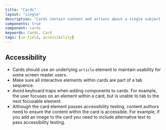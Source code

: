 ```yaml
---
title: "Cards"
layout: "single"
description: "Cards contain content and actions about a single subject."
components: true
component: cards
keywords: Cards, Card
tags: [in-field, accessibility]
---
```


## Accessibility

- Cards should use an underlying `article` element to maintain usability for some screen reader users.
- Make sure all interactive elements within cards are part of a tab sequence.
- Avoid keyboard traps when adding components to cards. For example, the user focuses on an element within a card, but is unable to tab to the next focusable element.
- Although the card element passes accessibility testing, content authors need to ensure the content within the card is accessible. For example, if you add an image to the card you need to include alternative text to pass accessibility testing.
